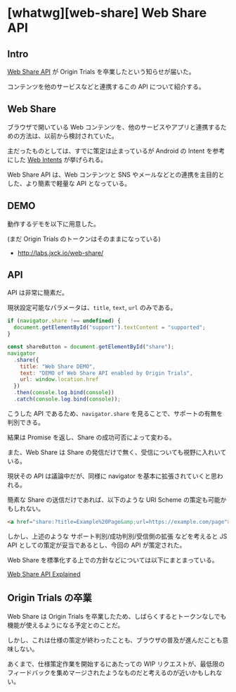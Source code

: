 # [whatwg][web-share] Web Share API

## Intro

[Web Share API](https://github.com/WICG/web-share) が Origin Trials を卒業したという知らせが届いた。

コンテンツを他のサービスなどと連携するこの API について紹介する。


## Web Share

ブラウザで開いている Web コンテンツを、他のサービスやアプリと連携するための方法は、以前から検討されていた。

主だったものとしては、すでに策定は止まっているが Android の Intent を参考にした [Web Intents](https://www.w3.org/TR/web-intents/) が挙げられる。

Web Share API は、Web コンテンツと SNS やメールなどとの連携を主目的とした、より簡素で軽量な API となっている。


## DEMO

動作するデモを以下に用意した。

(まだ Origin Trials のトークンはそのままになっている)

- http://labs.jxck.io/web-share/


## API

API は非常に簡素だ。

現状設定可能なパラメータは、`title`, `text`, `url` のみである。

```js
if (navigator.share !== undefined) {
  document.getElementById("support").textContent = "supported";
}

const shareButton = document.getElementById("share");
navigator
  .share({
    title: "Web Share DEMO",
    text: "DEMO of Web Share API enabled by Origin Trials",
    url: window.location.href
  })
  .then(console.log.bind(console))
  .catch(console.log.bind(console));
```

こうした API であるため、`navigator.share` を見ることで、サポートの有無を判別できる。

結果は Promise を返し、Share の成功可否によって変わる。

また、Web Share は Share の発信だけで無く、受信についても視野に入れいている。

現状その API は議論中だが、同様に navigator を基本に拡張されていくと思われる。

簡素な Share の送信だけであれば、以下のような URI Scheme の策定も可能かもしれない。

```html
<a href="share:?title=Example%20Page&amp;url=https://example.com/page">Share this</a>
```

しかし、上述のような サポート判別/成功判別/受信側の拡張 などを考えると JS API としての策定が妥当であるとし、今回の API が策定された。

Web Share を標準化する上での方針などについては以下にまとまっている。

[Web Share API Explained](https://github.com/WICG/web-share/blob/master/docs/explainer.md)


## Origin Trials の卒業

Web Share は Origin Trials を卒業したため、しばらくするとトークンなしでも機能が使えるようになる予定とのことだ。

しかし、これは仕様の策定が終わったことも、ブラウザの普及が進んだことも意味しない。

あくまで、仕様策定作業を開始するにあたっての WIP リクエストが、最低限のフィードバックを集めマージされたようなものだと考えるのが近いかもしれない。